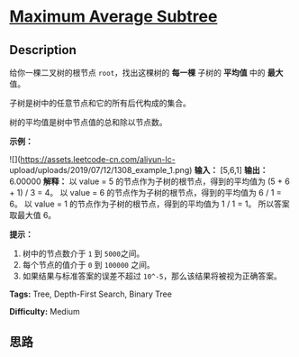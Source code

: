 # [Maximum Average Subtree][title]

## Description

给你一棵二叉树的根节点 `root`，找出这棵树的 **每一棵** 子树的 **平均值** 中的 **最大** 值。

子树是树中的任意节点和它的所有后代构成的集合。

树的平均值是树中节点值的总和除以节点数。



**示例：**

![](https://assets.leetcode-cn.com/aliyun-lc-
upload/uploads/2019/07/12/1308_example_1.png)
            **输入：** [5,6,1]    **输出：** 6.00000    **解释：**    以 value = 5 的节点作为子树的根节点，得到的平均值为 (5 + 6 + 1) / 3 = 4。    以 value = 6 的节点作为子树的根节点，得到的平均值为 6 / 1 = 6。    以 value = 1 的节点作为子树的根节点，得到的平均值为 1 / 1 = 1。    所以答案取最大值 6。    



**提示：**

  1. 树中的节点数介于 `1` 到 `5000`之间。
  2. 每个节点的值介于 `0` 到 `100000` 之间。
  3. 如果结果与标准答案的误差不超过 `10^-5`，那么该结果将被视为正确答案。


**Tags:** Tree, Depth-First Search, Binary Tree

**Difficulty:** Medium

## 思路

[title]: https://leetcode-cn.com/problems/maximum-average-subtree
